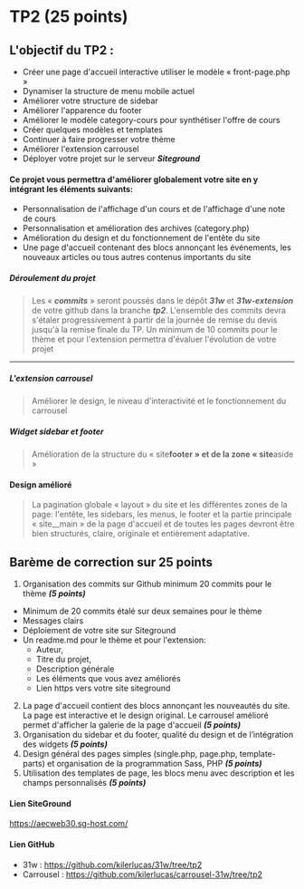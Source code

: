 # TP2 (25 points)

## L\'objectif du TP2 :

- Créer une page d'accueil interactive utiliser le modèle « front-page.php »
- Dynamiser la structure de menu mobile actuel
- Améliorer votre structure de sidebar
- Améliorer l'apparence du footer
- Améliorer le modèle category-cours pour synthétiser l'offre de cours
- Créer quelques modèles et templates
- Continuer à faire progresser votre thème
- Améliorer l'extension carrousel
- Déployer votre projet sur le serveur **_Siteground_**

#### Ce projet vous permettra d\'améliorer globalement votre site en y intégrant les éléments suivants:

- Personnalisation de l'affichage d'un cours et de l'affichage d'une note de cours
- Personnalisation et amélioration des archives (category.php)
- Amélioration du design et du fonctionnement de l'entête du site
- Une page d'accueil contenant des blocs annonçant les événements, les nouveaux articles ou tous autres contenus importants du site

##### Déroulement du projet

> Les « **_commits_** » seront poussés dans le dépôt **_31w_** et **_31w-extension_** de votre github dans la branche **_tp2_**.
> L\'ensemble des commits devra s\'étaler progressivement à partir de la journée de remise du devis jusqu\'à la remise finale du TP.
> Un minimum de 10 commits pour le thème et pour l\'extension permettra d\'évaluer l\'évolution de votre projet

---

##### L\'extension carrousel

> Améliorer le design, le niveau d'interactivité et le fonctionnement du carrousel

##### Widget sidebar et footer

> Amélioration de la structure du « site**footer » et de la zone « site**aside »

#### Design amélioré

> La pagination globale « layout » du site et les différentes zones de la page: l'entête, les sidebars, les menus, le footer et la partie principale « site\_\_main » de la page d'accueil et de toutes les pages devront être bien structurés, claire, originale et entièrement adaptative.

## Barème de correction sur 25 points

1. Organisation des commits sur Github minimum 20 commits pour le thème **_(5 points)_**

- Minimum de 20 commits étalé sur deux semaines pour le thème
- Messages clairs
- Déploiement de votre site sur Siteground
- Un readme.md pour le thème et pour l'extension:
  - Auteur,
  - Titre du projet,
  - Description générale
  - Les éléments que vous avez améliorés
  - Lien https vers votre site siteground

2. La page d'accueil contient des blocs annonçant les nouveautés du site. La page est interactive et le design original. Le carrousel amélioré permet d'afficher la galerie de la page d'accueil **_(5 points)_**
3. Organisation du sidebar et du footer, qualité du design et de l’intégration des widgets **_(5 points)_**
4. Design général des pages simples (single.php, page.php, template-parts) et organisation de la programmation Sass, PHP **_(5 points)_**
5. Utilisation des templates de page, les blocs menu avec description et les champs personnalisés **_(5 points)_**


#### Lien SiteGround
https://aecweb30.sg-host.com/

#### Lien GitHub
- 31w : https://github.com/kilerlucas/31w/tree/tp2
- Carrousel : https://github.com/kilerlucas/carrousel-31w/tree/tp2


